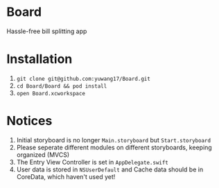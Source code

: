 # Board
Hassle-free bill splitting app

# Installation
1. `git clone git@github.com:yuwang17/Board.git`
2. `cd Board/Board && pod install`
3. `open Board.xcworkspace`

# Notices
1. Initial storyboard is no longer `Main.storyboard` but `Start.storyboard`
2. Please seperate different modules on different storyboards, keeping organized (MVCS)
3. The Entry View Controller is set in `AppDelegate.swift`
4. User data is stored in `NSUserDefault` and Cache data should be in CoreData, which haven't used yet!
